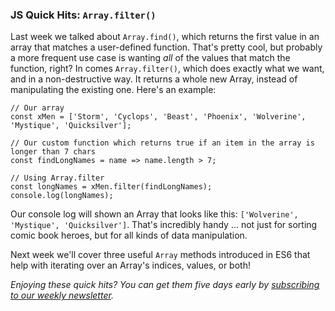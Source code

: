 ### JS Quick Hits: `Array.filter()`

Last week we talked about `Array.find()`, which returns the first value in an array that matches a user-defined function. That's pretty cool, but probably a more frequent use case is wanting *all* of the values that match the function, right? In comes `Array.filter()`, which does exactly what we want, and in a non-destructive way. It returns a whole new Array, instead of manipulating the existing one. Here's an example:

```
// Our array
const xMen = ['Storm', 'Cyclops', 'Beast', 'Phoenix', 'Wolverine', 'Mystique', 'Quicksilver'];

// Our custom function which returns true if an item in the array is longer than 7 chars
const findLongNames = name => name.length > 7;

// Using Array.filter
const longNames = xMen.filter(findLongNames);
console.log(longNames);
```

Our console log will shown an Array that looks like this: `['Wolverine', 'Mystique', 'Quicksilver']`. That's incredibly handy &hellip; not just for sorting comic book heroes, but for all kinds of data manipulation.

Next week we'll cover three useful `Array` methods introduced in ES6 that help with iterating over an Array's indices, values, or both!

*Enjoying these quick hits? You can get them five days early by [subscribing to our weekly newsletter](https://closebrace.com/newsletter/subscribe).*